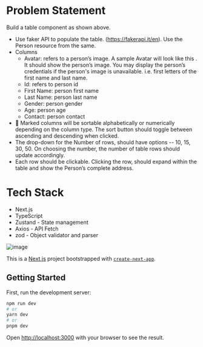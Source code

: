 # Problem Statement

Build a table component as shown above.

- Use faker API to populate the table. (https://fakerapi.it/en). Use the Person resource
  from the same.
- Columns
  - Avatar: refers to a person’s image. A sample Avatar will look like this .
    It should show the person’s image. You may display the person’s credentials if
    the person's image is unavailable. i.e. first letters of the first name and last name.
  - Id: refers to person id
  - First Name: person first name
  - Last Name: person last name
  - Gender: person gender
  - Age: person age
  - Contact: person contact
- 🔼 Marked columns will be sortable alphabetically or numerically depending on the
  column type. The sort button should toggle between ascending and descending when
  clicked.
- The drop-down for the Number of rows, should have options -- 10, 15, 30, 50.
  On choosing the number, the number of table rows should update accordingly.
- Each row should be clickable. Clicking the row, should expand within the table and show
  the Person’s complete address.

# Tech Stack

- Next.js
- TypeScript
- Zustand - State management
- Axios - API Fetch
- zod - Object validator and parser

![image](https://user-images.githubusercontent.com/91727830/235979518-fb9cf23e-4b6c-437c-9445-1b252173cf72.png)

This is a [Next.js](https://nextjs.org/) project bootstrapped with [`create-next-app`](https://github.com/vercel/next.js/tree/canary/packages/create-next-app).

## Getting Started

First, run the development server:

```bash
npm run dev
# or
yarn dev
# or
pnpm dev
```

Open [http://localhost:3000](http://localhost:3000) with your browser to see the result.
